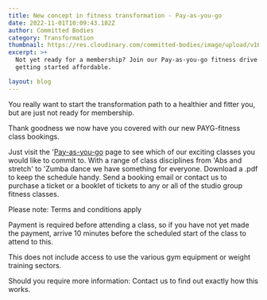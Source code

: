 ```yaml
---
title: New concept in fitness transformation - Pay-as-you-go
date: 2022-11-01T10:09:43.182Z
author: Committed Bodies
category: Transformation
thumbnail: https://res.cloudinary.com/committed-bodies/image/upload/v1667376985/ZumbaCB-blog.png
excerpt: >+
  Not yet ready for a membership? Join our Pay-as-you-go fitness drive to make
  getting started affordable.

layout: blog
---
```

You really want to start the transformation path to a healthier and fitter you, but are just not ready for membership.

Thank goodness we now have you covered with our new PAYG-fitness class bookings.

Just visit the '[Pay-as-you-go](https://committedbodies.netlify.app/promotions/pay-as-you-go) page to see which of our exciting classes you would like to commit to. With a range of class disciplines from 'Abs and stretch' to 'Zumba dance we have something for everyone.
Download a .pdf to keep the schedule handy.
Send a booking email or contact us to purchase a ticket or a booklet of tickets to any or all of the studio group f﻿itness classes. 

P﻿lease note: T﻿erms and conditions apply

P﻿ayment is required before attending a class, so if you have not yet made the payment, arrive 10 minutes before the scheduled start of the class to attend to this.

This does not include access to use the various gym equipment or weight training sectors.

S﻿hould you require more information:
Contact us to find out exactly how this works.